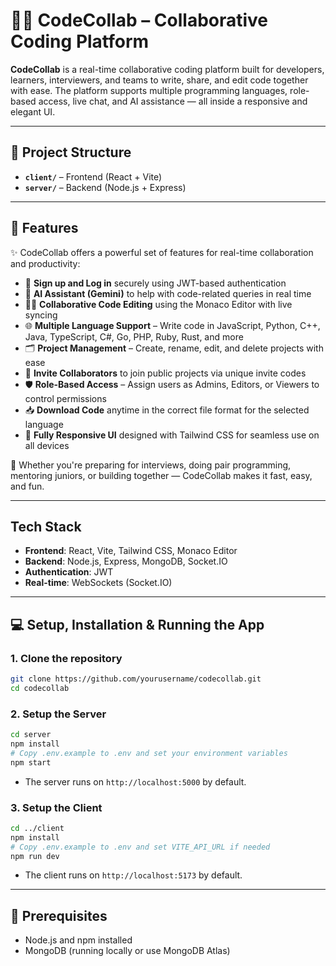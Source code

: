 # 🧑‍💻 CodeCollab – Collaborative Coding Platform

**CodeCollab** is a real-time collaborative coding platform built for developers, learners, interviewers, and teams to write, share, and edit code together with ease. The platform supports multiple programming languages, role-based access, live chat, and AI assistance — all inside a responsive and elegant UI.

---

## 📁 Project Structure

- **`client/`** – Frontend (React + Vite)
- **`server/`** – Backend (Node.js + Express)

---

## 🚀 Features

✨ CodeCollab offers a powerful set of features for real-time collaboration and productivity:
- 🔐 **Sign up and Log in** securely using JWT-based authentication  
- 🧠 **AI Assistant (Gemini)** to help with code-related queries in real time  
- 👨‍💻 **Collaborative Code Editing** using the Monaco Editor with live syncing  
- 🌐 **Multiple Language Support** – Write code in JavaScript, Python, C++, Java, TypeScript, C#, Go, PHP, Ruby, Rust, and more  
- 🗂️ **Project Management** – Create, rename, edit, and delete projects with ease  
- 👥 **Invite Collaborators** to join public projects via unique invite codes  
- 🛡️ **Role-Based Access** – Assign users as Admins, Editors, or Viewers to control permissions  
- 📥 **Download Code** anytime in the correct file format for the selected language  
- 📱 **Fully Responsive UI** designed with Tailwind CSS for seamless use on all devices

🧪 Whether you're preparing for interviews, doing pair programming, mentoring juniors, or building together — CodeCollab makes it fast, easy, and fun.

---

## Tech Stack

- **Frontend**: React, Vite, Tailwind CSS, Monaco Editor
- **Backend**: Node.js, Express, MongoDB, Socket.IO
- **Authentication**: JWT
- **Real-time**: WebSockets (Socket.IO)

---

## 💻 Setup, Installation & Running the App

### 1. Clone the repository

```sh
git clone https://github.com/yourusername/codecollab.git
cd codecollab
```

### 2. Setup the Server

```sh
cd server
npm install
# Copy .env.example to .env and set your environment variables
npm start
```

- The server runs on `http://localhost:5000` by default.

### 3. Setup the Client

```sh
cd ../client
npm install
# Copy .env.example to .env and set VITE_API_URL if needed
npm run dev
```

- The client runs on `http://localhost:5173` by default.
  
---

## 🔧 Prerequisites

- Node.js and npm installed  
- MongoDB (running locally or use MongoDB Atlas)




